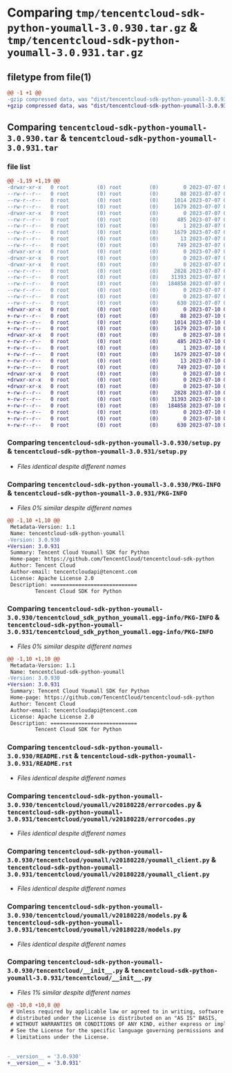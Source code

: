 # Comparing `tmp/tencentcloud-sdk-python-youmall-3.0.930.tar.gz` & `tmp/tencentcloud-sdk-python-youmall-3.0.931.tar.gz`

## filetype from file(1)

```diff
@@ -1 +1 @@
-gzip compressed data, was "dist/tencentcloud-sdk-python-youmall-3.0.930.tar", last modified: Fri Jul  7 00:37:05 2023, max compression
+gzip compressed data, was "dist/tencentcloud-sdk-python-youmall-3.0.931.tar", last modified: Mon Jul 10 01:02:27 2023, max compression
```

## Comparing `tencentcloud-sdk-python-youmall-3.0.930.tar` & `tencentcloud-sdk-python-youmall-3.0.931.tar`

### file list

```diff
@@ -1,19 +1,19 @@
-drwxr-xr-x   0 root         (0) root         (0)        0 2023-07-07 00:37:05.000000 tencentcloud-sdk-python-youmall-3.0.930/
--rw-r--r--   0 root         (0) root         (0)       88 2023-07-07 00:37:05.000000 tencentcloud-sdk-python-youmall-3.0.930/setup.cfg
--rw-r--r--   0 root         (0) root         (0)     1014 2023-07-07 00:37:05.000000 tencentcloud-sdk-python-youmall-3.0.930/setup.py
--rw-r--r--   0 root         (0) root         (0)     1679 2023-07-07 00:37:05.000000 tencentcloud-sdk-python-youmall-3.0.930/PKG-INFO
-drwxr-xr-x   0 root         (0) root         (0)        0 2023-07-07 00:37:05.000000 tencentcloud-sdk-python-youmall-3.0.930/tencentcloud_sdk_python_youmall.egg-info/
--rw-r--r--   0 root         (0) root         (0)      485 2023-07-07 00:37:05.000000 tencentcloud-sdk-python-youmall-3.0.930/tencentcloud_sdk_python_youmall.egg-info/SOURCES.txt
--rw-r--r--   0 root         (0) root         (0)        1 2023-07-07 00:37:05.000000 tencentcloud-sdk-python-youmall-3.0.930/tencentcloud_sdk_python_youmall.egg-info/dependency_links.txt
--rw-r--r--   0 root         (0) root         (0)     1679 2023-07-07 00:37:05.000000 tencentcloud-sdk-python-youmall-3.0.930/tencentcloud_sdk_python_youmall.egg-info/PKG-INFO
--rw-r--r--   0 root         (0) root         (0)       13 2023-07-07 00:37:05.000000 tencentcloud-sdk-python-youmall-3.0.930/tencentcloud_sdk_python_youmall.egg-info/top_level.txt
--rw-r--r--   0 root         (0) root         (0)      749 2023-07-07 00:37:05.000000 tencentcloud-sdk-python-youmall-3.0.930/README.rst
-drwxr-xr-x   0 root         (0) root         (0)        0 2023-07-07 00:37:05.000000 tencentcloud-sdk-python-youmall-3.0.930/tencentcloud/
-drwxr-xr-x   0 root         (0) root         (0)        0 2023-07-07 00:37:05.000000 tencentcloud-sdk-python-youmall-3.0.930/tencentcloud/youmall/
-drwxr-xr-x   0 root         (0) root         (0)        0 2023-07-07 00:37:05.000000 tencentcloud-sdk-python-youmall-3.0.930/tencentcloud/youmall/v20180228/
--rw-r--r--   0 root         (0) root         (0)     2828 2023-07-07 00:37:05.000000 tencentcloud-sdk-python-youmall-3.0.930/tencentcloud/youmall/v20180228/errorcodes.py
--rw-r--r--   0 root         (0) root         (0)    31393 2023-07-07 00:37:05.000000 tencentcloud-sdk-python-youmall-3.0.930/tencentcloud/youmall/v20180228/youmall_client.py
--rw-r--r--   0 root         (0) root         (0)   184858 2023-07-07 00:37:05.000000 tencentcloud-sdk-python-youmall-3.0.930/tencentcloud/youmall/v20180228/models.py
--rw-r--r--   0 root         (0) root         (0)        0 2023-07-07 00:37:05.000000 tencentcloud-sdk-python-youmall-3.0.930/tencentcloud/youmall/v20180228/__init__.py
--rw-r--r--   0 root         (0) root         (0)        0 2023-07-07 00:37:05.000000 tencentcloud-sdk-python-youmall-3.0.930/tencentcloud/youmall/__init__.py
--rw-r--r--   0 root         (0) root         (0)      630 2023-07-07 00:37:05.000000 tencentcloud-sdk-python-youmall-3.0.930/tencentcloud/__init__.py
+drwxr-xr-x   0 root         (0) root         (0)        0 2023-07-10 01:02:27.000000 tencentcloud-sdk-python-youmall-3.0.931/
+-rw-r--r--   0 root         (0) root         (0)       88 2023-07-10 01:02:27.000000 tencentcloud-sdk-python-youmall-3.0.931/setup.cfg
+-rw-r--r--   0 root         (0) root         (0)     1014 2023-07-10 01:02:27.000000 tencentcloud-sdk-python-youmall-3.0.931/setup.py
+-rw-r--r--   0 root         (0) root         (0)     1679 2023-07-10 01:02:27.000000 tencentcloud-sdk-python-youmall-3.0.931/PKG-INFO
+drwxr-xr-x   0 root         (0) root         (0)        0 2023-07-10 01:02:27.000000 tencentcloud-sdk-python-youmall-3.0.931/tencentcloud_sdk_python_youmall.egg-info/
+-rw-r--r--   0 root         (0) root         (0)      485 2023-07-10 01:02:27.000000 tencentcloud-sdk-python-youmall-3.0.931/tencentcloud_sdk_python_youmall.egg-info/SOURCES.txt
+-rw-r--r--   0 root         (0) root         (0)        1 2023-07-10 01:02:27.000000 tencentcloud-sdk-python-youmall-3.0.931/tencentcloud_sdk_python_youmall.egg-info/dependency_links.txt
+-rw-r--r--   0 root         (0) root         (0)     1679 2023-07-10 01:02:27.000000 tencentcloud-sdk-python-youmall-3.0.931/tencentcloud_sdk_python_youmall.egg-info/PKG-INFO
+-rw-r--r--   0 root         (0) root         (0)       13 2023-07-10 01:02:27.000000 tencentcloud-sdk-python-youmall-3.0.931/tencentcloud_sdk_python_youmall.egg-info/top_level.txt
+-rw-r--r--   0 root         (0) root         (0)      749 2023-07-10 01:02:27.000000 tencentcloud-sdk-python-youmall-3.0.931/README.rst
+drwxr-xr-x   0 root         (0) root         (0)        0 2023-07-10 01:02:27.000000 tencentcloud-sdk-python-youmall-3.0.931/tencentcloud/
+drwxr-xr-x   0 root         (0) root         (0)        0 2023-07-10 01:02:27.000000 tencentcloud-sdk-python-youmall-3.0.931/tencentcloud/youmall/
+drwxr-xr-x   0 root         (0) root         (0)        0 2023-07-10 01:02:27.000000 tencentcloud-sdk-python-youmall-3.0.931/tencentcloud/youmall/v20180228/
+-rw-r--r--   0 root         (0) root         (0)     2828 2023-07-10 01:02:27.000000 tencentcloud-sdk-python-youmall-3.0.931/tencentcloud/youmall/v20180228/errorcodes.py
+-rw-r--r--   0 root         (0) root         (0)    31393 2023-07-10 01:02:27.000000 tencentcloud-sdk-python-youmall-3.0.931/tencentcloud/youmall/v20180228/youmall_client.py
+-rw-r--r--   0 root         (0) root         (0)   184858 2023-07-10 01:02:27.000000 tencentcloud-sdk-python-youmall-3.0.931/tencentcloud/youmall/v20180228/models.py
+-rw-r--r--   0 root         (0) root         (0)        0 2023-07-10 01:02:27.000000 tencentcloud-sdk-python-youmall-3.0.931/tencentcloud/youmall/v20180228/__init__.py
+-rw-r--r--   0 root         (0) root         (0)        0 2023-07-10 01:02:27.000000 tencentcloud-sdk-python-youmall-3.0.931/tencentcloud/youmall/__init__.py
+-rw-r--r--   0 root         (0) root         (0)      630 2023-07-10 01:02:27.000000 tencentcloud-sdk-python-youmall-3.0.931/tencentcloud/__init__.py
```

### Comparing `tencentcloud-sdk-python-youmall-3.0.930/setup.py` & `tencentcloud-sdk-python-youmall-3.0.931/setup.py`

 * *Files identical despite different names*

### Comparing `tencentcloud-sdk-python-youmall-3.0.930/PKG-INFO` & `tencentcloud-sdk-python-youmall-3.0.931/PKG-INFO`

 * *Files 0% similar despite different names*

```diff
@@ -1,10 +1,10 @@
 Metadata-Version: 1.1
 Name: tencentcloud-sdk-python-youmall
-Version: 3.0.930
+Version: 3.0.931
 Summary: Tencent Cloud Youmall SDK for Python
 Home-page: https://github.com/TencentCloud/tencentcloud-sdk-python
 Author: Tencent Cloud
 Author-email: tencentcloudapi@tencent.com
 License: Apache License 2.0
 Description: ============================
         Tencent Cloud SDK for Python
```

### Comparing `tencentcloud-sdk-python-youmall-3.0.930/tencentcloud_sdk_python_youmall.egg-info/PKG-INFO` & `tencentcloud-sdk-python-youmall-3.0.931/tencentcloud_sdk_python_youmall.egg-info/PKG-INFO`

 * *Files 0% similar despite different names*

```diff
@@ -1,10 +1,10 @@
 Metadata-Version: 1.1
 Name: tencentcloud-sdk-python-youmall
-Version: 3.0.930
+Version: 3.0.931
 Summary: Tencent Cloud Youmall SDK for Python
 Home-page: https://github.com/TencentCloud/tencentcloud-sdk-python
 Author: Tencent Cloud
 Author-email: tencentcloudapi@tencent.com
 License: Apache License 2.0
 Description: ============================
         Tencent Cloud SDK for Python
```

### Comparing `tencentcloud-sdk-python-youmall-3.0.930/README.rst` & `tencentcloud-sdk-python-youmall-3.0.931/README.rst`

 * *Files identical despite different names*

### Comparing `tencentcloud-sdk-python-youmall-3.0.930/tencentcloud/youmall/v20180228/errorcodes.py` & `tencentcloud-sdk-python-youmall-3.0.931/tencentcloud/youmall/v20180228/errorcodes.py`

 * *Files identical despite different names*

### Comparing `tencentcloud-sdk-python-youmall-3.0.930/tencentcloud/youmall/v20180228/youmall_client.py` & `tencentcloud-sdk-python-youmall-3.0.931/tencentcloud/youmall/v20180228/youmall_client.py`

 * *Files identical despite different names*

### Comparing `tencentcloud-sdk-python-youmall-3.0.930/tencentcloud/youmall/v20180228/models.py` & `tencentcloud-sdk-python-youmall-3.0.931/tencentcloud/youmall/v20180228/models.py`

 * *Files identical despite different names*

### Comparing `tencentcloud-sdk-python-youmall-3.0.930/tencentcloud/__init__.py` & `tencentcloud-sdk-python-youmall-3.0.931/tencentcloud/__init__.py`

 * *Files 1% similar despite different names*

```diff
@@ -10,8 +10,8 @@
 # Unless required by applicable law or agreed to in writing, software
 # distributed under the License is distributed on an "AS IS" BASIS,
 # WITHOUT WARRANTIES OR CONDITIONS OF ANY KIND, either express or implied.
 # See the License for the specific language governing permissions and
 # limitations under the License.
 
 
-__version__ = '3.0.930'
+__version__ = '3.0.931'
```

